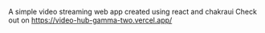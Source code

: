A simple video streaming web app created using react and chakraui
Check out on https://video-hub-gamma-two.vercel.app/
